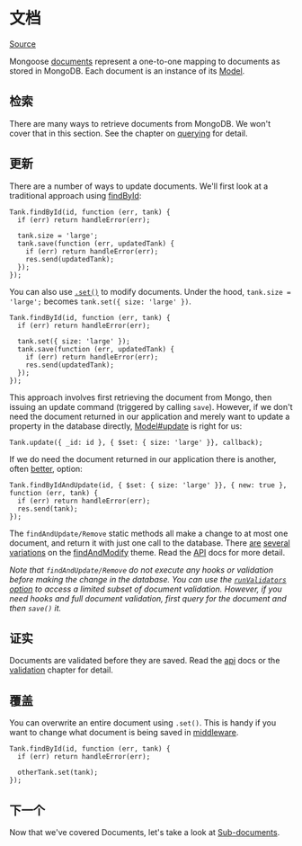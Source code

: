 # 文档

[Source](http://mongoosejs.com/docs/documents.html "Permalink to Mongoose v5.0.1: Documents")

Mongoose [documents][1] represent a one-to-one mapping to documents as stored in MongoDB. Each document is an instance of its [Model][2].

## 检索

There are many ways to retrieve documents from MongoDB. We won't cover that in this section. See the chapter on [querying][3] for detail.

## 更新

There are a number of ways to update documents. We'll first look at a traditional approach using [findById][4]:

    Tank.findById(id, function (err, tank) {
      if (err) return handleError(err);

      tank.size = 'large';
      tank.save(function (err, updatedTank) {
        if (err) return handleError(err);
        res.send(updatedTank);
      });
    });

You can also use [`.set()`][5] to modify documents. Under the hood, `tank.size = 'large';` becomes `tank.set({ size: 'large' })`.

    Tank.findById(id, function (err, tank) {
      if (err) return handleError(err);

      tank.set({ size: 'large' });
      tank.save(function (err, updatedTank) {
        if (err) return handleError(err);
        res.send(updatedTank);
      });
    });

This approach involves first retrieving the document from Mongo, then issuing an update command (triggered by calling `save`). However, if we don't need the document returned in our application and merely want to update a property in the database directly, [Model#update][6] is right for us:

    Tank.update({ _id: id }, { $set: { size: 'large' }}, callback);

If we do need the document returned in our application there is another, often [better][7], option:

    Tank.findByIdAndUpdate(id, { $set: { size: 'large' }}, { new: true }, function (err, tank) {
      if (err) return handleError(err);
      res.send(tank);
    });

The `findAndUpdate/Remove` static methods all make a change to at most one document, and return it with just one call to the database. There [are][8] [several][9] [variations][10] on the [findAndModify][11] theme. Read the [API][12] docs for more detail.

_Note that `findAndUpdate/Remove` do _not_ execute any hooks or validation before making the change in the database. You can use the [`runValidators` option][13] to access a limited subset of document validation. However, if you need hooks and full document validation, first query for the document and then `save()` it._

## 证实

Documents are validated before they are saved. Read the [api][14] docs or the [validation][15] chapter for detail.

## 覆盖

You can overwrite an entire document using `.set()`. This is handy if you want to change what document is being saved in [middleware][16].

    Tank.findById(id, function (err, tank) {
      if (err) return handleError(err);

      otherTank.set(tank);
    });

## 下一个

Now that we've covered Documents, let's take a look at [Sub-documents][17].

[1]: http://mongoosejs.com/api.html#document-js
[2]: http://mongoosejs.com/models.html
[3]: http://mongoosejs.com/queries.html
[4]: http://mongoosejs.com/api.html#model_Model.findById
[5]: http://mongoosejs.com/docs/api.html#document_Document-set
[6]: http://mongoosejs.com/api.html#model_Model.update
[7]: http://mongoosejs.com/api.html#model_Model.findByIdAndUpdate
[8]: http://mongoosejs.com/api.html#model_Model.findByIdAndRemove
[9]: http://mongoosejs.com/api.html#model_Model.findOneAndUpdate
[10]: http://mongoosejs.com/api.html#model_Model.findOneAndRemove
[11]: http://www.mongodb.org/display/DOCS/findAndModify+Command
[12]: http://mongoosejs.com/api.html
[13]: http://mongoosejs.com/docs/validation.html#update-validators
[14]: http://mongoosejs.com/api.html#document_Document-validate
[15]: http://mongoosejs.com/validation.html
[16]: http://mongoosejs.com/docs/middleware.html
[17]: http://mongoosejs.com/docs/subdocs.html